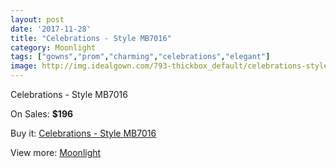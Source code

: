 ```yaml
---
layout: post
date: '2017-11-28'
title: "Celebrations - Style MB7016"
category: Moonlight
tags: ["gowns","prom","charming","celebrations","elegant"]
image: http://img.idealgown.com/793-thickbox_default/celebrations-style-mb7016.jpg
---
```

Celebrations - Style MB7016

On Sales: **$196**
<a href="https://www.idealgown.com/en/moonlight/363-celebrations-style-mb7016.html"><amp-img layout="responsive" width="600" height="600" src="//img.idealgown.com/793-thickbox_default/celebrations-style-mb7016.jpg" alt="Celebrations - Style MB7016 0" /></a>
<a href="https://www.idealgown.com/en/moonlight/363-celebrations-style-mb7016.html"><amp-img layout="responsive" width="600" height="600" src="//img.idealgown.com/794-thickbox_default/celebrations-style-mb7016.jpg" alt="Celebrations - Style MB7016 1" /></a>

Buy it: [Celebrations - Style MB7016](https://www.idealgown.com/en/moonlight/363-celebrations-style-mb7016.html "Celebrations - Style MB7016")

View more: [Moonlight](https://www.idealgown.com/en/6-moonlight "Moonlight")